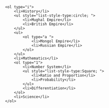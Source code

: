 <!DOCTYPE html>
<html>

<head>
    <meta charset="utf-8">
    <meta name="viewport" content="width=device-width">
    <title>Example :-1</title>
</head>

<body>

    <ol type="i">
        <li>History</li>
        <ul style="list-style-type:circle; ">
            <li>Mughal Empire</li>
            <li>British Empire</li>
        </ul>
        <ul>
            <ol type="a ">
                <li>Mongol Empire</li>
                <li>Russian Empire</li>
            </ol>
        </ul>
        <li>Mathematics</li>
        <ol type="1">
            <li>Number System</li>
            <ul style="list-style-type:Square; ">
                <li>Ratio and Proportion</li>
                <li>Probability</li>
            </ul>
            <li>Differentiation</li>
        </ol>
        <li>Science</li>
    </ol>
</body>

</html>
